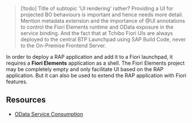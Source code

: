 > [!todo] Title of subtopic 'UI rendering' rather?
> Providing a UI for projected BO behaviours is important and hence needs more detail. Mention metadata extension and the importance of @UI annotations to control the Fiori Elements runtime and OData exposure in the service binding. And the fact that at Tchibo Fiori UIs are always deployed to the central BTP Launchpad using SAP Build Code, never to the On-Premise Frontend Server. 

In order to deploy a RAP application and add it to a Fiori launchpad, it requires a **Fiori Elements** application as a shell. The Fiori Elements project may be completely empty and only facilitate UI based on the RAP application. But it can also be used to extend the RAP application with Fiori features.

## Resources
- [OData Service Consumption](https://help.sap.com/docs/ABAP_PLATFORM_NEW/fc4c71aa50014fd1b43721701471913d/f2cbcacaf8b74540b0708fc143875bc3.html?locale=en-US)